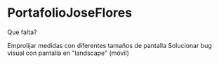 # PortafolioJoseFlores

Que falta?

Emprolijar medidas con diferentes tamaños de pantalla
Solucionar bug visual con pantalla en "landscape" (móvil)

